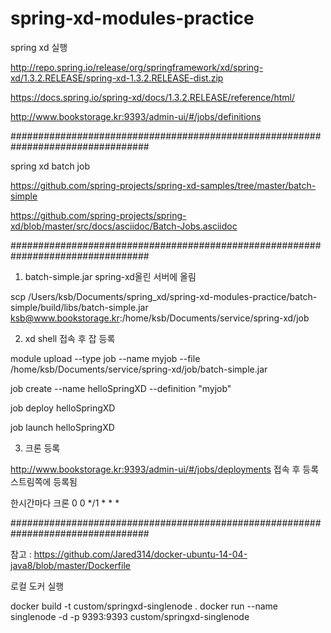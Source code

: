 # spring-xd-modules-practice

spring xd 실행

http://repo.spring.io/release/org/springframework/xd/spring-xd/1.3.2.RELEASE/spring-xd-1.3.2.RELEASE-dist.zip

https://docs.spring.io/spring-xd/docs/1.3.2.RELEASE/reference/html/

http://www.bookstorage.kr:9393/admin-ui/#/jobs/definitions


#################################################################################

spring xd batch job

https://github.com/spring-projects/spring-xd-samples/tree/master/batch-simple

https://github.com/spring-projects/spring-xd/blob/master/src/docs/asciidoc/Batch-Jobs.asciidoc


#################################################################################


1. batch-simple.jar spring-xd올린 서버에 올림

scp /Users/ksb/Documents/spring_xd/spring-xd-modules-practice/batch-simple/build/libs/batch-simple.jar ksb@www.bookstorage.kr:/home/ksb/Documents/service/spring-xd/job


2. xd shell 접속 후 잡 등록

module upload --type job --name myjob --file /home/ksb/Documents/service/spring-xd/job/batch-simple.jar

job create --name helloSpringXD --definition "myjob"

job deploy helloSpringXD

job launch helloSpringXD


3. 크론 등록

http://www.bookstorage.kr:9393/admin-ui/#/jobs/deployments 접속 후 등록
스트림쪽에 등록됨

한시간마다 크론
0 0 */1 * * *


#################################################################################

참고 : https://github.com/Jared314/docker-ubuntu-14-04-java8/blob/master/Dockerfile

로컬 도커 실행

docker build -t custom/springxd-singlenode .
docker run --name singlenode -d -p 9393:9393 custom/springxd-singlenode







